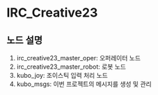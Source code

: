 # IRC_Creative23
## 노드 설명

1. irc_creative23_master_oper: 오퍼레이터 노드
2. irc_creative23_master_robot: 로봇 노드
3. kubo_joy: 조이스틱 입력 처리 노드
4. kubo_msgs: 이번 프로젝트의 메시지를 생성 및 관리

